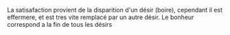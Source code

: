 La satisafaction provient de la disparition d'un désir (boire), cependant il est effermere, et est tres vite remplacé par un autre désir. 
Le bonheur correspond a la fin de tous les désirs